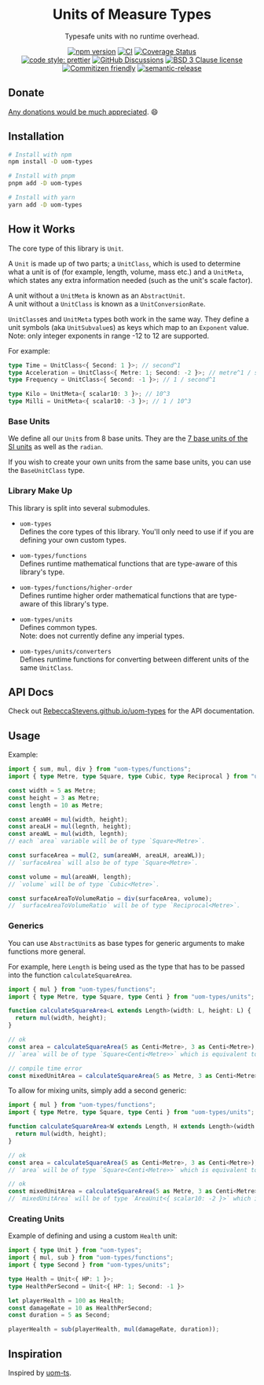 <div align="center">

# Units of Measure Types

Typesafe units with no runtime overhead.

[![npm version](https://img.shields.io/npm/v/uom-types.svg)](https://www.npmjs.com/package/uom-types)
[![CI](https://github.com/RebeccaStevens/uom-types/actions/workflows/release.yml/badge.svg)](https://github.com/RebeccaStevens/uom-types/actions/workflows/release.yml)
[![Coverage Status](https://codecov.io/gh/RebeccaStevens/uom-types/branch/main/graph/badge.svg?token=MVpR1oAbIT)](https://codecov.io/gh/RebeccaStevens/uom-types)\
[![code style: prettier](https://img.shields.io/badge/code_style-prettier-ff69b4.svg?style=flat-square)](https://github.com/prettier/prettier)
[![GitHub Discussions](https://img.shields.io/github/discussions/RebeccaStevens/uom-types?style=flat-square)](https://github.com/RebeccaStevens/uom-types/discussions)
[![BSD 3 Clause license](https://img.shields.io/github/license/RebeccaStevens/uom-types.svg?style=flat-square)](https://opensource.org/licenses/BSD-3-Clause)
[![Commitizen friendly](https://img.shields.io/badge/commitizen-friendly-brightgreen.svg?style=flat-square)](https://commitizen.github.io/cz-cli/)
[![semantic-release](https://img.shields.io/badge/%20%20%F0%9F%93%A6%F0%9F%9A%80-semantic--release-e10079.svg?style=flat-square)](https://github.com/semantic-release/semantic-release)

</div>

## Donate

[Any donations would be much appreciated](./DONATIONS.md). 😄

## Installation

```sh
# Install with npm
npm install -D uom-types

# Install with pnpm
pnpm add -D uom-types

# Install with yarn
yarn add -D uom-types
```

## How it Works

The core type of this library is `Unit`.

A `Unit` is made up of two parts; a `UnitClass`, which is used to determine what a unit is of (for example, length, volume, mass etc.)
and a `UnitMeta`, which states any extra information needed (such as the unit's scale factor).

A unit without a `UnitMeta` is known as an `AbstractUnit`.\
A unit without a `UnitClass` is known as a `UnitConversionRate`.

`UnitClass`es and `UnitMeta` types both work in the same way.
They define a unit symbols (aka `UnitSubvalue`s) as keys which map to an `Exponent` value.
Note: only integer exponents in range -12 to 12 are supported.

For example:

```ts
type Time = UnitClass<{ Second: 1 }>; // second^1
type Acceleration = UnitClass<{ Metre: 1; Second: -2 }>; // metre^1 / second^2
type Frequency = UnitClass<{ Second: -1 }>; // 1 / second^1

type Kilo = UnitMeta<{ scalar10: 3 }>; // 10^3
type Milli = UnitMeta<{ scalar10: -3 }>; // 1 / 10^3
```

### Base Units

We define all our `Unit`s from 8 base units. They are the [7 base units of the SI units](https://en.wikipedia.org/wiki/International_System_of_Units#Base_units) as well as
the `radian`.

If you wish to create your own units from the same base units, you can use the `BaseUnitClass` type.

### Library Make Up

This library is split into several submodules.

- `uom-types`\
  Defines the core types of this library. You'll only need to use if if you are defining your own custom types.

- `uom-types/functions`\
  Defines runtime mathematical functions that are type-aware of this library's type.

- `uom-types/functions/higher-order`\
  Defines runtime higher order mathematical functions that are type-aware of this library's type.

- `uom-types/units`\
  Defines common types.\
  Note: does not currently define any imperial types.

- `uom-types/units/converters`\
  Defines runtime functions for converting between different units of the same `UnitClass`.

## API Docs

Check out [RebeccaStevens.github.io/uom-types](https://RebeccaStevens.github.io/uom-types/stable/) for the API documentation.

## Usage

Example:

```ts
import { sum, mul, div } from "uom-types/functions";
import { type Metre, type Square, type Cubic, type Reciprocal } from "uom-types/units";

const width = 5 as Metre;
const height = 3 as Metre;
const length = 10 as Metre;

const areaWH = mul(width, height);
const areaLH = mul(legnth, height);
const areaWL = mul(width, legnth);
// each `area` variable will be of type `Square<Metre>`.

const surfaceArea = mul(2, sum(areaWH, areaLH, areaWL));
// `surfaceArea` will also be of type `Square<Metre>`.

const volume = mul(areaWH, length);
// `volume` will be of type `Cubic<Metre>`.

const surfaceAreaToVolumeRatio = div(surfaceArea, volume);
// `surfaceAreaToVolumeRatio` will be of type `Reciprocal<Metre>`.
```

### Generics

You can use `AbstractUnit`s as base types for generic arguments to make functions more general.

For example, here `Length` is being used as the type that has to be passed into the function `calculateSquareArea`.

```ts
import { mul } from "uom-types/functions";
import { type Metre, type Square, type Centi } from "uom-types/units";

function calculateSquareArea<L extends Length>(width: L, height: L) {
  return mul(width, height);
}

// ok
const area = calculateSquareArea(5 as Centi<Metre>, 3 as Centi<Metre>);
// `area` will be of type `Square<Centi<Metre>>` which is equivalent to `Unit<{ Metre: 2 }, { scalar10: -4 }>`.

// compile time error
const mixedUnitArea = calculateSquareArea(5 as Metre, 3 as Centi<Metre>);
```

To allow for mixing units, simply add a second generic:

```ts
import { mul } from "uom-types/functions";
import { type Metre, type Square, type Centi } from "uom-types/units";

function calculateSquareArea<W extends Length, H extends Length>(width: W, height: H) {
  return mul(width, height);
}

// ok
const area = calculateSquareArea(5 as Centi<Metre>, 3 as Centi<Metre>);
// `area` will be of type `Square<Centi<Metre>>` which is equivalent to `Unit<{ Metre: 2 }, { scalar10: -4 }>`.

// ok
const mixedUnitArea = calculateSquareArea(5 as Metre, 3 as Centi<Metre>);
// `mixedUnitArea` will be of type `AreaUnit<{ scalar10: -2 }>` which is equivalent to `Unit<{ Metre: 2 }, { scalar10: -2 }>`.
```

### Creating Units

Example of defining and using a custom `Health` unit:

```ts
import { type Unit } from "uom-types";
import { mul, sub } from "uom-types/functions";
import { type Second } from "uom-types/units";

type Health = Unit<{ HP: 1 }>;
type HealthPerSecond = Unit<{ HP: 1; Second: -1 }>

let playerHealth = 100 as Health;
const damageRate = 10 as HealthPerSecond;
const duration = 5 as Second;

playerHealth = sub(playerHealth, mul(damageRate, duration));
```

## Inspiration

Inspired by [uom-ts](https://github.com/mindbrave/uom-ts).
